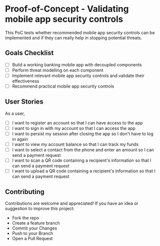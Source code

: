 # Proof-of-Concept - Validating mobile app security controls  

This PoC tests whether recommended mobile app security controls can be implemented and if they can really help in stopping potential threats.

## Goals Checklist

- [ ] Build a working banking mobile app with decoupled components
- [ ] Perform threat modelling on each component
- [ ] Implement relevant mobile app security controls and validate their effectiveness
- [ ] Recommend practical mobile app security controls

## User Stories
As a user,
- [ ] I want to register an account so that I can have access to the app
- [ ] I want to sign in with my account so that I can access the app
- [ ] I want to persist my session after closing the app so I don't have to log in again
- [ ] I want to view my account balance so that I can track my funds
- [ ] I want to select a contact from the phone and enter an amount so I can send a payment request
- [ ] I want to scan a QR code containing a recipient's information so that I can send a payment request
- [ ] I want to upload a QR code containing a recipient's information so that I can send a payment request

## Contributing

Contributions are welcome and appreciated! If you have an idea or suggestion to improve this project:
- Fork the repo
- Create a feature branch
- Commit your Changes
- Push to your Branch
- Open a Pull Request
